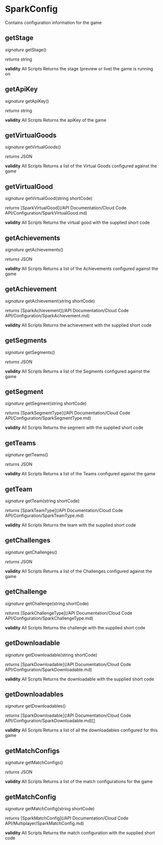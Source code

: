 # SparkConfig

Contains configuration information for the game

## getStage
_signature_ getStage()</p>
_returns_ string</p>

<b>validity</b> All Scripts
Returns the stage (preview or live) the game is running on
## getApiKey
_signature_ getApiKey()</p>
_returns_ string</p>

<b>validity</b> All Scripts
Returns the apiKey of the game
## getVirtualGoods
_signature_ getVirtualGoods()</p>
_returns_ JSON</p>

<b>validity</b> All Scripts
Returns a list of the Virtual Goods configured against the game
## getVirtualGood
_signature_ getVirtualGood(string shortCode)</p>
_returns_ [SparkVirtualGood](/API Documentation/Cloud Code API/Configuration/SparkVirtualGood.md)</p>

<b>validity</b> All Scripts
Returns the virtual good with the supplied short code
## getAchievements
_signature_ getAchievements()</p>
_returns_ JSON</p>

<b>validity</b> All Scripts
Returns a list of the Achievements configured against the game
## getAchievement
_signature_ getAchievement(string shortCode)</p>
_returns_ [SparkAchievement](/API Documentation/Cloud Code API/Configuration/SparkAchievement.md)</p>

<b>validity</b> All Scripts
Returns the achievement with the supplied short code
## getSegments
_signature_ getSegments()</p>
_returns_ JSON</p>

<b>validity</b> All Scripts
Returns a list of the Segments configured against the game
## getSegment
_signature_ getSegment(string shortCode)</p>
_returns_ [SparkSegmentType](/API Documentation/Cloud Code API/Configuration/SparkSegmentType.md)</p>

<b>validity</b> All Scripts
Returns the segment with the supplied short code
## getTeams
_signature_ getTeams()</p>
_returns_ JSON</p>

<b>validity</b> All Scripts
Returns a list of the Teams configured against the game
## getTeam
_signature_ getTeam(string shortCode)</p>
_returns_ [SparkTeamType](/API Documentation/Cloud Code API/Configuration/SparkTeamType.md)</p>

<b>validity</b> All Scripts
Returns the team with the supplied short code
## getChallenges
_signature_ getChallenges()</p>
_returns_ JSON</p>

<b>validity</b> All Scripts
Returns a list of the Challenges configured against the game
## getChallenge
_signature_ getChallenge(string shortCode)</p>
_returns_ [SparkChallengeType](/API Documentation/Cloud Code API/Configuration/SparkChallengeType.md)</p>

<b>validity</b> All Scripts
Returns the challenge with the supplied short code
## getDownloadable
_signature_ getDownloadable(string shortCode)</p>
_returns_ [SparkDownloadable](/API Documentation/Cloud Code API/Configuration/SparkDownloadable.md)</p>

<b>validity</b> All Scripts
Returns the downloadable with the supplied short code
## getDownloadables
_signature_ getDownloadables()</p>
_returns_ [SparkDownloadable](/API Documentation/Cloud Code API/Configuration/SparkDownloadable.md)[]</p>

<b>validity</b> All Scripts
Returns a list of all the downloadables configured for this game
## getMatchConfigs
_signature_ getMatchConfigs()</p>
_returns_ JSON</p>

<b>validity</b> All Scripts
Returns a list of the match configurations for the game
## getMatchConfig
_signature_ getMatchConfig(string shortCode)</p>
_returns_ [SparkMatchConfig](/API Documentation/Cloud Code API/Multiplayer/SparkMatchConfig.md)</p>

<b>validity</b> All Scripts
Returns the match configuration with the supplied short code
